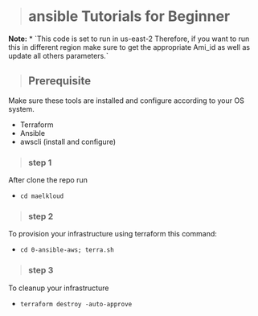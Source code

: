># ansible Tutorials for Beginner

**Note:** * `This code is set to run in us-east-2
Therefore, if you want to run this in different
region make sure to get the appropriate 
Ami_id as well as update all others parameters.ˋ

>## Prerequisite

Make sure these tools are installed and configure according to your OS system.

* Terraform 
* Ansible 
* awscli (install and configure)

>### step 1

After clone the repo run 

* `cd maelkloud` 

>### step 2
To provision your infrastructure using terraform this command:

* `cd 0-ansible-aws; terra.sh`

>### step 3
To cleanup your infrastructure

* `terraform destroy -auto-approve`
